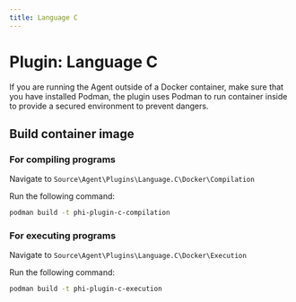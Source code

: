 ```yaml
---
title: Language C
---
```


# Plugin: Language C

If you are running the Agent outside of a Docker container, make sure that you have installed Podman, the plugin uses Podman to run container inside to provide a secured environment to prevent dangers.

## Build container image

### For compiling programs

Navigate to `Source\Agent\Plugins\Language.C\Docker\Compilation`

Run the following command:

```bash
podman build -t phi-plugin-c-compilation
```

### For executing programs

Navigate to `Source\Agent\Plugins\Language.C\Docker\Execution`

Run the following command:

```bash
podman build -t phi-plugin-c-execution
```
